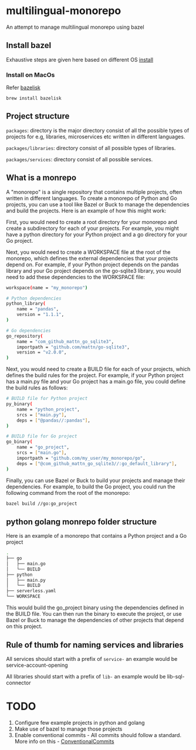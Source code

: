 # multilingual-monorepo
An attempt to manage multilingual monorepo using bazel

## Install bazel
Exhaustive steps are given here based on different OS [install](https://bazel.build/install)

### Install on MacOs
Refer [bazelisk](https://github.com/bazelbuild/bazelisk)
```
brew install bazelisk
```

## Project structure
`packages`: directory is the major directory consist of all the possible types of projects for e.g, libraries, microservices etc written in different languages.

`packages/libraries`: directory consist of all possible types of libraries.

`packages/services`: directory consist of all possible services.

## What is a monrepo
A "monorepo" is a single repository that contains multiple projects, often written in different languages. To create a monorepo of Python and Go projects, you can use a tool like Bazel or Buck to manage the dependencies and build the projects. Here is an example of how this might work:

First, you would need to create a root directory for your monorepo and create a subdirectory for each of your projects. For example, you might have a python directory for your Python project and a go directory for your Go project.

Next, you would need to create a WORKSPACE file at the root of the monorepo, which defines the external dependencies that your projects depend on. For example, if your Python project depends on the pandas library and your Go project depends on the go-sqlite3 library, you would need to add these dependencies to the WORKSPACE file:

```bash
workspace(name = "my_monorepo")

# Python dependencies
python_library(
    name = "pandas",
    version = "1.1.1",
)

# Go dependencies
go_repository(
    name = "com_github_mattn_go_sqlite3",
    importpath = "github.com/mattn/go-sqlite3",
    version = "v2.0.0",
)

```

Next, you would need to create a BUILD file for each of your projects, which defines the build rules for the project. For example, if your Python project has a main.py file and your Go project has a main.go file, you could define the build rules as follows:

```bash
# BUILD file for Python project
py_binary(
    name = "python_project",
    srcs = ["main.py"],
    deps = ["@pandas//:pandas"],
)

# BUILD file for Go project
go_binary(
    name = "go_project",
    srcs = ["main.go"],
    importpath = "github.com/my_user/my_monorepo/go",
    deps = ["@com_github_mattn_go_sqlite3//:go_default_library"],
)
```
Finally, you can use Bazel or Buck to build your projects and manage their dependencies. For example, to build the Go project, you could run the following command from the root of the monorepo:

```bash
bazel build //go:go_project
```

## python golang monrepo folder structure
Here is an example of a monorepo that contains a Python project and a Go project
```bash
.
├── go
│   ├── main.go
│   └── BUILD
├── python
│   ├── main.py
│   └── BUILD
├── serverless.yaml
└── WORKSPACE

```

This would build the go_project binary using the dependencies defined in the BUILD file. You can then run the binary to execute the project, or use Bazel or Buck to manage the dependencies of other projects that depend on this project.
## Rule of thumb for naming services and libraries
All services should start with a prefix of `service-` an example would be service-account-opening

All libraries should start with a prefix of `lib-` an example would be lib-sql-connector

# TODO
1. Configure few example projects in python and golang
2. Make use of bazel to manage those projects
3. Enable conventional commits - All commits should follow a standard. More info on this - [ConventionalCommits](https://www.conventionalcommits.org/)
